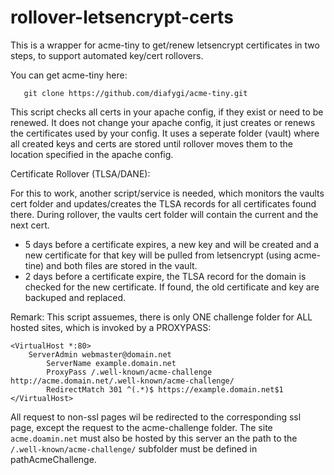 # rollover-letsencrypt-certs #

This is a wrapper for acme-tiny to get/renew letsencrypt certificates in two steps, to support automated key/cert rollovers.

You can get acme-tiny here:
```
   git clone https://github.com/diafygi/acme-tiny.git
```
This script checks all certs in your apache config, if they exist or need to be renewed. It does not change your apache config, it just creates or renews the certificates used by your config. It uses a seperate folder (vault) where all created keys and certs are stored until rollover moves them to the location specified in the apache config.

Certificate Rollover (TLSA/DANE):

For this to work, another script/service is needed, which monitors the vaults cert folder and updates/creates the TLSA records for all certificates found there. During rollover, the vaults cert folder will contain the current and the next cert.

 * 5 days before a certificate expires, a new key and will be created and a new certificate for that key will be pulled from letsencrypt (using acme-tine) and both files are stored in the vault.
 * 2 days before a certificate expire, the TLSA record for the domain is checked for the new certificate. If found, the old certificate and key are backuped and replaced.
    
Remark: This script assuemes, there is only ONE challenge folder for ALL hosted sites, which is invoked by a PROXYPASS:
```
<VirtualHost *:80>
	ServerAdmin webmaster@domain.net
        ServerName example.domain.net
        ProxyPass /.well-known/acme-challenge http://acme.domain.net/.well-known/acme-challenge/
        RedirectMatch 301 ^(.*)$ https://example.domain.net$1
</VirtualHost>
```
All request to non-ssl pages wil be redirected to the corresponding ssl page, except the request to the acme-challenge folder. The site `acme.doamin.net` must also be hosted by this server an the path to the `/.well-known/acme-challenge/` subfolder must be defined in pathAcmeChallenge.
